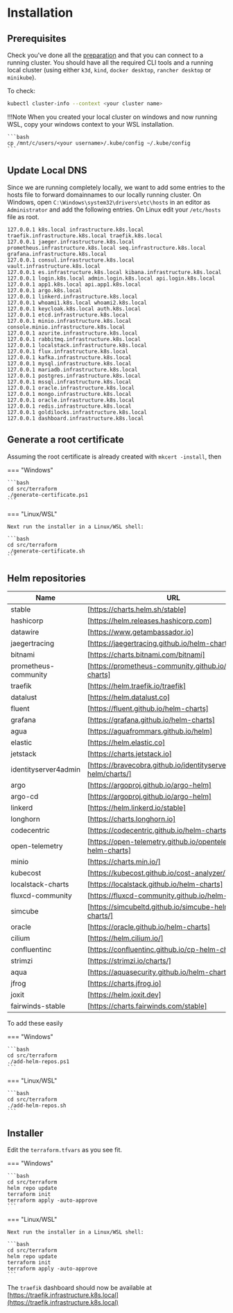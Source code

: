 <!-- markdownlint-disable MD046 -->
# Installation

## Prerequisites

Check you've done all the [preparation](./preparation.md) and that you can connect to a running cluster. You should have all the required CLI tools and a running local cluster (using either `k3d`, `kind`, `docker desktop`, `rancher desktop` or `minikube`).

To check:

```bash
kubectl cluster-info --context <your cluster name>
```

!!!Note
    When you created your local cluster on windows and now running WSL, copy your windows context to your WSL installation.

    ```bash
    cp /mnt/c/users/<your username>/.kube/config ~/.kube/config
    ```

## Update Local DNS

Since we are running completely locally, we want to add some entries to the hosts file to forward domainnames to our locally running cluster.
On Windows, open `C:\Windows\system32\drivers\etc\hosts` in an editor as `Administrator` and add the following entries.
On Linux edit your `/etc/hosts` file as root.

```text
127.0.0.1 k8s.local infrastructure.k8s.local traefik.infrastructure.k8s.local traefik.k8s.local
127.0.0.1 jaeger.infrastructure.k8s.local prometheus.infrastructure.k8s.local seq.infrastructure.k8s.local grafana.infrastructure.k8s.local
127.0.0.1 consul.infrastructure.k8s.local vault.infrastructure.k8s.local
127.0.0.1 es.infrastructure.k8s.local kibana.infrastructure.k8s.local
127.0.0.1 login.k8s.local admin.login.k8s.local api.login.k8s.local
127.0.0.1 app1.k8s.local api.app1.k8s.local
127.0.0.1 argo.k8s.local
127.0.0.1 linkerd.infrastructure.k8s.local
127.0.0.1 whoami1.k8s.local whoami2.k8s.local
127.0.0.1 keycloak.k8s.local auth.k8s.local
127.0.0.1 etcd.infrastructure.k8s.local
127.0.0.1 minio.infrastructure.k8s.local console.minio.infrastructure.k8s.local
127.0.0.1 azurite.infrastructure.k8s.local
127.0.0.1 rabbitmq.infrastructure.k8s.local
127.0.0.1 localstack.infrastructure.k8s.local
127.0.0.1 flux.infrastructure.k8s.local
127.0.0.1 kafka.infrastructure.k8s.local
127.0.0.1 mysql.infrastructure.k8s.local
127.0.0.1 mariadb.infrastructure.k8s.local
127.0.0.1 postgres.infrastructure.k8s.local
127.0.0.1 mssql.infrastructure.k8s.local
127.0.0.1 oracle.infrastructure.k8s.local
127.0.0.1 mongo.infrastructure.k8s.local
127.0.0.1 oracle.infrastructure.k8s.local
127.0.0.1 redis.infrastructure.k8s.local
127.0.0.1 goldilocks.infrastructure.k8s.local
127.0.0.1 dashboard.infrastructure.k8s.local
```

## Generate a root certificate

Assuming the root certificate is already created with `mkcert -install`, then

=== "Windows"

    ```bash
    cd src/terraform
    ./generate-certificate.ps1
    ```

=== "Linux/WSL"

    Next run the installer in a Linux/WSL shell:

    ```bash
    cd src/terraform
    ./generate-certificate.sh
    ```

## Helm repositories

| Name                 | URL                                                               |
| -------------------- | ----------------------------------------------------------------- |
| stable               | [https://charts.helm.sh/stable]                                   |
| hashicorp            | [https://helm.releases.hashicorp.com]                             |
| datawire             | [https://www.getambassador.io]                                    |
| jaegertracing        | [https://jaegertracing.github.io/helm-charts]                     |
| bitnami              | [https://charts.bitnami.com/bitnami]                              |
| prometheus-community | [https://prometheus-community.github.io/helm-charts]              |
| traefik              | [https://helm.traefik.io/traefik]                                 |
| datalust             | [https://helm.datalust.co]                                        |
| fluent               | [https://fluent.github.io/helm-charts]                            |
| grafana              | [https://grafana.github.io/helm-charts]                           |
| agua                 | [https://aguafrommars.github.io/helm]                             |
| elastic              | [https://helm.elastic.co]                                         |
| jetstack             | [https://charts.jetstack.io]                                      |
| identityserver4admin | [https://bravecobra.github.io/identityserver4.admin-helm/charts/] |
| argo                 | [https://argoproj.github.io/argo-helm]                            |
| argo-cd              | [https://argoproj.github.io/argo-helm]                            |
| linkerd              | [https://helm.linkerd.io/stable]                                  |
| longhorn             | [https://charts.longhorn.io]                                      |
| codecentric          | [https://codecentric.github.io/helm-charts]                       |
| open-telemetry       | [https://open-telemetry.github.io/opentelemetry-helm-charts]      |
| minio                | [https://charts.min.io/]                                          |
| kubecost             | [https://kubecost.github.io/cost-analyzer/]                       |
| localstack-charts    | [https://localstack.github.io/helm-charts]                        |
| fluxcd-community     | [https://fluxcd-community.github.io/helm-charts]                  |
| simcube              | [https://simcubeltd.github.io/simcube-helm-charts/]               |
| oracle               | [https://oracle.github.io/helm-charts]                            |
| cilium               | [https://helm.cilium.io/]                                         |
| confluentinc         | [https://confluentinc.github.io/cp-helm-charts/]                  |
| strimzi              | [https://strimzi.io/charts/]                                      |
| aqua                 | [https://aquasecurity.github.io/helm-charts/]                     |
| jfrog                | [https://charts.jfrog.io]                                         |
| joxit                | [https://helm.joxit.dev]                                          |
| fairwinds-stable     | [https://charts.fairwinds.com/stable]                             |

To add these easily

=== "Windows"

    ```bash
    cd src/terraform
    ./add-helm-repos.ps1
    ```

=== "Linux/WSL"

    ```bash
    cd src/terraform
    ./add-helm-repos.sh
    ```

## Installer

Edit the `terraform.tfvars` as you see fit.

=== "Windows"

    ```bash
    cd src/terraform
    helm repo update
    terraform init
    terraform apply -auto-approve
    ```

=== "Linux/WSL"

    Next run the installer in a Linux/WSL shell:

    ```bash
    cd src/terraform
    helm repo update
    terraform init
    terraform apply -auto-approve
    ```

The `traefik` dashboard should now be available at [https://traefik.infrastructure.k8s.local](https://traefik.infrastructure.k8s.local)
